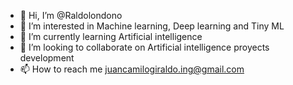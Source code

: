 - 👋 Hi, I’m @Raldolondono
- 👀 I’m interested in Machine learning, Deep learning and Tiny ML
- 🌱 I’m currently learning Artificial intelligence
- 💞️ I’m looking to collaborate on Artificial intelligence proyects development
- 📫 How to reach me juancamilogiraldo.ing@gmail.com

<!---
Raldolodono/Raldolodono is a ✨ special ✨ repository because its `README.md` (this file) appears on your GitHub profile.
You can click the Preview link to take a look at your changes.
--->
